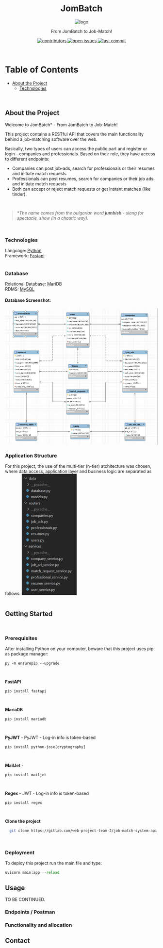 
<div align="center">

<h1>JomBatch</h1>
<img src="assets/logo.png" alt="logo" width="200" height="auto" />
  
<p>
    From JomBatch to Job-Match! 
</p>

<p>
  <a href="https://gitlab.com/web-project-team-2/job-match-system-api/-/graphs/developer">
    <img src="https://img.shields.io/gitlab/contributors/40324946" alt="contributors" />
  </a>
  <a href="https://gitlab.com/web-project-team-2/job-match-system-api/-/issues">
    <img src="https://img.shields.io/gitlab/issues/open-raw/40324946" alt="open issues" />
  </a>
  <a href="https://gitlab.com/web-project-team-2/job-match-system-api/-/commits/developer">
    <img src="https://img.shields.io/gitlab/last-commit/40324946" alt="last commit" />
  </a>

</p>
</div>

<br/>


# Table of Contents

- [About the Project](#about-the-project)
  * [Technologies](#technologies)

<br/>

## About the Project
Welcome to JomBatch* - From JomBatch to Job-Match!

This project contains a RESTful API that covers the main functionality behind a job-matching software over the web. 

Basically, two types of users can access the public part and register or login - companies and professionals. Based on their role, they have access to different endpoints:
- Companies can post job-ads, search for professionals or their resumes and initiate match requests
- Professionals can post resumes, search for companies or their job ads and initiate match requests
- Both can accept or reject match requests or get instant matches (like tinder).

<br/>

> **The name comes from the bulgarian word **jumbish** - slang for spectacle, show (in a chaotic way).*

<br/>

### Technologies
Language: <a href="https://www.python.org/">Python</a>
<br/>
Framework: <a href="https://www.python.org/">Fastapi</a>
<br/>
<br/>

### Database
Relational Database: <a href="https://mariadb.org/">MariDB</a>
<br/>
RDMS: <a href="https://www.mysql.com/">MySQL</a>
<br/>

#### Database Screenshot:
<div align="center">
<img src="assets/DB_screenshot.png" alt="logo" width="auto" height="auto" />
</div>

### Application Structure
For this project, the use of the multi-tier (n-tier) atchitecture was chosen, where data access, application layer and business logic are separated as follows:
<img src="assets/multitier.png" alt="logo" width="auto" height="400" />
</br>
</br>

## Getting Started
</br>

### Prerequisites

After installing Python on your computer, beware that this project uses pip as package manager:

```
py -m ensurepip --upgrade
```
</br>

**FastAPI**
```
pip install fastapi
```
</br>

**MariaDB**
```
pip install mariadb
```
</br>

**PyJWT** - PyJWT - Log-in info is token-based
```
pip install python-jose[cryptography]
```
</br>

**MailJet** -
```
pip install mailjet
```
</br>

**Regex** - JWT - Log-in info is token-based
```
pip install regex
```
</br>

**Clone the project**
```bash
  git clone https://gitlab.com/web-project-team-2/job-match-system-api.git
```
</br>

### Deployment

To deploy this project run the main file and type:


```py
uvicorn main:app --reload
```

## Usage

TO BE CONTINUED.

### Endpoints / Postman

### Functionality and allocation




## Contact


